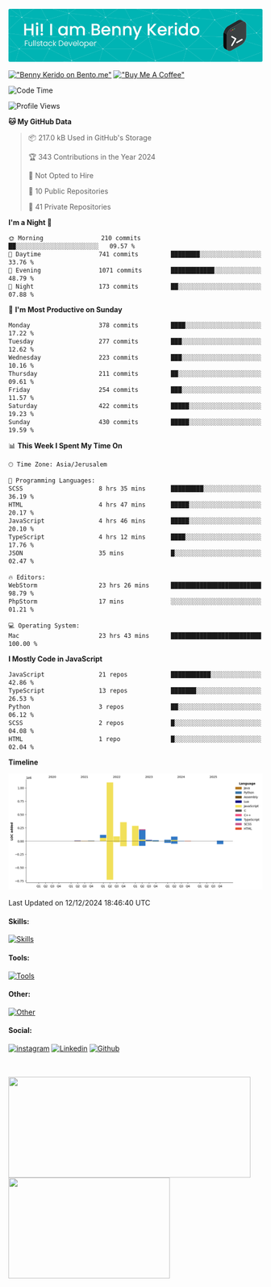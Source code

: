![Header](./header.png)

[!["Benny Kerido on Bento.me"](https://img.shields.io/badge/Benny%20Kerido-purple?logo=bento)](https://www.bento.me/bennykerido)&nbsp;[!["Buy Me A Coffee"](https://img.shields.io/badge/%F0%9F%8D%BABuy%20Me%20A%20Beer-black.svg)](https://www.buymeacoffee.com/bennykerido)
<!--START_SECTION:waka-->
![Code Time](http://img.shields.io/badge/Code%20Time-1%2C098%20hrs%2051%20mins-blue)

![Profile Views](http://img.shields.io/badge/Profile%20Views-0-blue)

**🐱 My GitHub Data** 

> 📦 217.0 kB Used in GitHub's Storage 
 > 
> 🏆 343 Contributions in the Year 2024
 > 
> 🚫 Not Opted to Hire
 > 
> 📜 10 Public Repositories 
 > 
> 🔑 41 Private Repositories 
 > 
**I'm a Night 🦉** 

```text
🌞 Morning                210 commits         ██░░░░░░░░░░░░░░░░░░░░░░░   09.57 % 
🌆 Daytime                741 commits         ████████░░░░░░░░░░░░░░░░░   33.76 % 
🌃 Evening                1071 commits        ████████████░░░░░░░░░░░░░   48.79 % 
🌙 Night                  173 commits         ██░░░░░░░░░░░░░░░░░░░░░░░   07.88 % 
```
📅 **I'm Most Productive on Sunday** 

```text
Monday                   378 commits         ████░░░░░░░░░░░░░░░░░░░░░   17.22 % 
Tuesday                  277 commits         ███░░░░░░░░░░░░░░░░░░░░░░   12.62 % 
Wednesday                223 commits         ███░░░░░░░░░░░░░░░░░░░░░░   10.16 % 
Thursday                 211 commits         ██░░░░░░░░░░░░░░░░░░░░░░░   09.61 % 
Friday                   254 commits         ███░░░░░░░░░░░░░░░░░░░░░░   11.57 % 
Saturday                 422 commits         █████░░░░░░░░░░░░░░░░░░░░   19.23 % 
Sunday                   430 commits         █████░░░░░░░░░░░░░░░░░░░░   19.59 % 
```


📊 **This Week I Spent My Time On** 

```text
🕑︎ Time Zone: Asia/Jerusalem

💬 Programming Languages: 
SCSS                     8 hrs 35 mins       █████████░░░░░░░░░░░░░░░░   36.19 % 
HTML                     4 hrs 47 mins       █████░░░░░░░░░░░░░░░░░░░░   20.17 % 
JavaScript               4 hrs 46 mins       █████░░░░░░░░░░░░░░░░░░░░   20.10 % 
TypeScript               4 hrs 12 mins       ████░░░░░░░░░░░░░░░░░░░░░   17.76 % 
JSON                     35 mins             █░░░░░░░░░░░░░░░░░░░░░░░░   02.47 % 

🔥 Editors: 
WebStorm                 23 hrs 26 mins      █████████████████████████   98.79 % 
PhpStorm                 17 mins             ░░░░░░░░░░░░░░░░░░░░░░░░░   01.21 % 

💻 Operating System: 
Mac                      23 hrs 43 mins      █████████████████████████   100.00 % 
```

**I Mostly Code in JavaScript** 

```text
JavaScript               21 repos            ███████████░░░░░░░░░░░░░░   42.86 % 
TypeScript               13 repos            ███████░░░░░░░░░░░░░░░░░░   26.53 % 
Python                   3 repos             ██░░░░░░░░░░░░░░░░░░░░░░░   06.12 % 
SCSS                     2 repos             █░░░░░░░░░░░░░░░░░░░░░░░░   04.08 % 
HTML                     1 repo              █░░░░░░░░░░░░░░░░░░░░░░░░   02.04 % 
```



**Timeline**

![Lines of Code chart](https://raw.githubusercontent.com/bennykerido/bennykerido/main/assets/bar_graph.png)


 Last Updated on 12/12/2024 18:46:40 UTC
<!--END_SECTION:waka-->
#### Skills:
[![Skills](https://skillicons.dev/icons?i=js,ts,html,css,py&perline=5&theme=dark)](https://skillicons.dev)

#### Tools:
[![Tools](https://skillicons.dev/icons?i=react,nextjs,redux,nestjs,nodejs,express,sass,jquery&perline=5&theme=dark)](https://skillicons.dev)

#### Other:
[![Other](https://skillicons.dev/icons?i=bun,git,firebase,idea,postman,netlify,mongodb,materialui,figma,docker,eclipse,ps,ai,xd&perline=5&theme=dark)](https://skillicons.dev)

#### Social:
[![instagram](https://skillicons.dev/icons?i=instagram&perline=5&theme=dark)](https://www.instagram.com/bennykerido)
[![Linkedin](https://skillicons.dev/icons?i=linkedin&perline=5&theme=dark)](https://www.linkedin.com/in/bennykerido)
[![Github](https://skillicons.dev/icons?i=github&perline=5&theme=dark)](https://www.github.com/bennykerido)

<br/>
<br/>

<a href="https://github.com/bennykerido">
  <img height=200 width=480 align="center" src="https://github-readme-stats.vercel.app/api?username=bennykerido&hide=prs,contribs&show_icons=true&card_width=320" />
</a>
<a href="https://github.com/bennykerido">
  <img height=200 width=320 align="center" src="https://github-readme-stats.vercel.app/api/top-langs/?username=bennykerido&layout=compact&card_width=320" />
</a>

